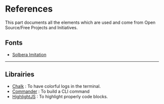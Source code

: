 # References

This part documents all the elements which are used and come from Open Source/Free Projects and Initiatives.

## Fonts
- [Solbera Imitation](https://github.com/jonathonf/solbera-dnd-fonts)

---

## Librairies
- [Chalk](https://www.npmjs.com/package/chalk) : To have colorful logs in the terminal.
- [Commander](https://www.npmjs.com/package/commander) : To build a CLI command
- [HighlightJS](https://highlightjs.org) : To highlight properly code blocks.

